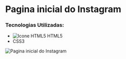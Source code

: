 # Pagina inicial do Instagram

### Tecnologias Utilizadas:
 - ![Icone HTML5](https://i.imgur.com/xjRWbaY.png) HTML5 
 - CSS3



![Pagina inicial do Instagram](https://i.imgur.com/FN4mfW2.png)
